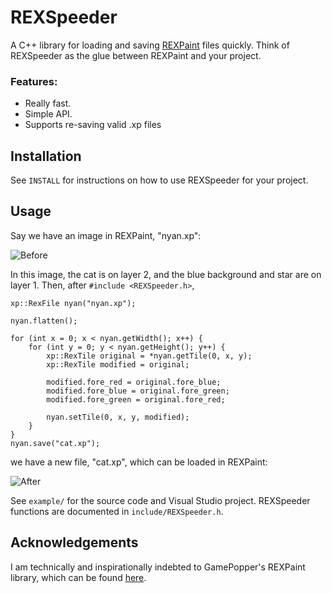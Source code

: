 # REXSpeeder

A C++ library for loading and saving [REXPaint](http://www.gridsagegames.com/rexpaint/) files quickly. Think of REXSpeeder as the glue between REXPaint and your project. 

### Features:
 * Really fast.
 * Simple API.
 * Supports re-saving valid .xp files

## Installation

See `INSTALL` for instructions on how to use REXSpeeder for your project. 


## Usage

Say we have an image in REXPaint, "nyan.xp":

![Before](https://github.com/pyridine/REXSpeeder/raw/master/example/before.png)

In this image, the cat is on layer 2, and the blue background and star are on layer 1.
Then, after `#include <REXSpeeder.h>`, 

````
xp::RexFile nyan("nyan.xp");

nyan.flatten();

for (int x = 0; x < nyan.getWidth(); x++) {
	for (int y = 0; y < nyan.getHeight(); y++) {
		xp::RexTile original = *nyan.getTile(0, x, y);
		xp::RexTile modified = original;

		modified.fore_red = original.fore_blue;
		modified.fore_blue = original.fore_green;
		modified.fore_green = original.fore_red;

		nyan.setTile(0, x, y, modified);
	}
}
nyan.save("cat.xp");
````

we have a new file, "cat.xp", which can be loaded in REXPaint:

![After](https://github.com/pyridine/REXSpeeder/raw/master/example/after.png)


See `example/` for the source code and Visual Studio project.
REXSpeeder functions are documented in `include/REXSpeeder.h`.

## Acknowledgements

I am technically and inspirationally indebted to GamePopper's REXPaint library, which can be found [here](https://github.com/gamepopper/REXReader-CPlusPlus).
